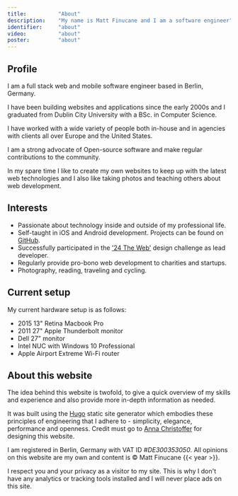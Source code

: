 ```yaml
---
title: 			"About"
description: 	"My name is Matt Finucane and I am a software engineer"
identifier:		"about"
video:			"about"
poster:			"about"
---
```


## Profile
I am a full stack web and mobile software engineer based in Berlin, Germany.

I have been building websites and applications since the early 2000s and I graduated from Dublin City University with a BSc. in Computer Science.

I have worked with a wide variety of people both in-house and in agencies with clients all over Europe and the United States.

I am a strong advocate of Open-source software and make regular contributions to the community.

In my spare time I like to create my own websites to keep up with the latest web technologies and I also like taking photos and teaching others about web development.

## Interests
- Passionate about technology inside and outside of my professional life.
- Self-taught in iOS and Android development. Projects can be found on [GitHub](https://github.com/matfin).
- Successfully participated in the ['24 The Web'](http://24theweb.com/) design challenge as lead developer.
- Regularly provide pro-bono web development to charities and startups.
- Photography, reading, traveling and cycling.

## Current setup
My current hardware setup is as follows:

- 2015 13" Retina Macbook Pro
- 2011 27" Apple Thunderbolt monitor
- Dell 27" monitor
- Intel NUC with Windows 10 Professional
- Apple Airport Extreme Wi-Fi router

## About this website
The idea behind this website is twofold, to give a quick overview of my skills and experience and also provide more in-depth information as needed.

It was built using the [Hugo](https://gohugo.io) static site generator which embodies these principles of engineering that I adhere to - simplicity, elegance, performance and openness. Credit must go to [Anna Christoffer](http://annachristoffer.com) for designing this website.

I am registered in Berlin, Germany with VAT ID <em>#DE300353050</em>. All opinions on this website are my own and content is &copy; Matt Finucane {{< year >}}.

I respect you and your privacy as a visitor to my site. This is why I don't have any analytics or tracking tools installed and I will never place ads on this site.
